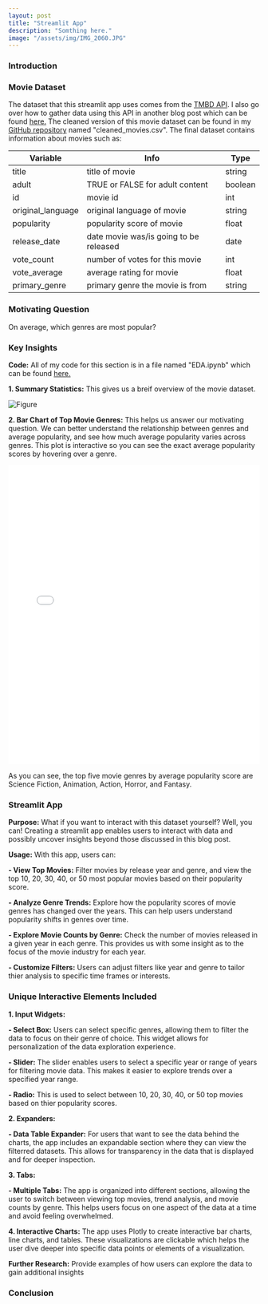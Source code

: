 ```yaml
---
layout: post
title: "Streamlit App"
description: "Somthing here."
image: "/assets/img/IMG_2060.JPG"
--- 
```


### Introduction

### Movie Dataset
The dataset that this streamlit app uses comes from the [TMBD API](https://developer.themoviedb.org/docs/getting-started). I also go over how to gather data using this API in another blog post which can be found [here.](https://laurenscarzella.github.io/my-blog/blog/api/) The cleaned version of this movie dataset can be found in my [GitHub repository](https://github.com/laurenscarzella/my-api) named "cleaned_movies.csv". The final dataset contains information about movies such as:

| Variable          | Info                                   | Type     |
|-------------------|----------------------------------------|----------|
| title             | title of movie                         | string   |
| adult             | TRUE or FALSE for adult content        | boolean  |
| id                | movie id                               | int      |
| original_language | original language of movie             | string   |
| popularity        | popularity score of movie              | float    |
| release_date      | date movie was/is going to be released | date     |
| vote_count        | number of votes for this movie         | int      |
| vote_average      | average rating for movie               | float    |
| primary_genre     | primary genre the movie is from        | string   |

### Motivating Question
On average, which genres are most popular?

### Key Insights
**Code:** All of my code for this section is in a file named "EDA.ipynb" which can be found [here.](https://github.com/laurenscarzella/my-api/blob/main/EDA.ipynb)

**1. Summary Statistics:** This gives us a breif overview of the movie dataset.

![Figure]({{site.url}}/{{site.baseurl}}/assets/img/summary_stats.png)

**2. Bar Chart of Top Movie Genres:** This helps us answer our motivating question. We can better understand the relationship between genres and average popularity, and see how much average popularity varies across genres. This plot is interactive so you can see the exact average popularity scores by hovering over a genre.

<iframe src="{{site.url}}/{{site.baseurl}}/assets/img/interactive_plot1.html" width="100%" height="600px" frameborder="0"></iframe>

As you can see, the top five movie genres by average popularity score are Science Fiction, Animation, Action, Horror, and Fantasy.  

### Streamlit App
**Purpose:** What if you want to interact with this dataset yourself? Well, you can! Creating a streamlit app enables users to interact with data and possibly uncover insights beyond those discussed in this blog post.

**Usage:** With this app, users can:

**- View Top Movies:** Filter movies by release year and genre, and view the top 10, 20, 30, 40, or 50 most popular movies based on their popularity score.

**- Analyze Genre Trends:** Explore how the popularity scores of movie genres has changed over the years. This can help users understand popularity shifts in genres over time.

**- Explore Movie Counts by Genre:** Check the number of movies released in a given year in each genre. This provides us with some insight as to the focus of the movie industry for each year.

**- Customize Filters:** Users can adjust filters like year and genre to tailor thier analysis to specific time frames or interests.

### Unique Interactive Elements Included

**1. Input Widgets:** 

**- Select Box:** Users can select specific genres, allowing them to filter the data to focus on their genre of choice. This widget allows for personalization of the data exploration experience.

**- Slider:** The slider enables users to select a specific year or range of years for filtering movie data. This makes it easier to explore trends over a specified year range.

**- Radio:** This is used to select between 10, 20, 30, 40, or 50 top movies based on thier popularity scores.

**2. Expanders:**

**- Data Table Expander:** For users that want to see the data behind the charts, the app includes an expandable section where they can view the filterred datasets. This allows for transparency in the data that is displayed and for deeper inspection.

**3. Tabs:**

**- Multiple Tabs:** The app is organized into different sections, allowing the user to switch between viewing top movies, trend analysis, and movie counts by genre. This helps users focus on one aspect of the data at a time and avoid feeling overwhelmed.

**4. Interactive Charts:** The app uses Plotly to create interactive bar charts, line charts, and tables. These visualizations are clickable which helps the user dive deeper into specific data points or elements of a visualization.

**Further Research:** Provide examples of how users can explore the data to gain additional insights

### Conclusion

